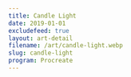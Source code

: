 ```yaml
---
title: Candle Light
date: 2019-01-01
excludefeed: true
layout: art-detail
filename: /art/candle-light.webp
slug: candle-light
program: Procreate
---
```

